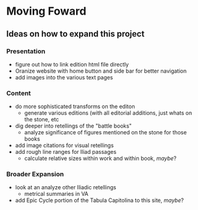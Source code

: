 # Moving Foward

## Ideas on how to expand this project

### Presentation
- figure out how to link edition html file directly
- Oranize website with home button and side bar for better navigation 
- add images into the various text pages

### Content 
- do more sophisticated transforms on the editon
  - generate various editions (with all editorial additions, just whats on the stone, etc
- dig deeper into retellings of the "battle books"
  - analyze significance of figures mentioned on the stone for those books
- add image citations for visual retellings
- add rough line ranges for Iliad passages
  - calculate relative sizes within work and within book, *maybe*?
  
### Broader Expansion   
- look at an analyze other Iliadic retellings
  - metrical summaries in VA
- add Epic Cycle portion of the Tabula Capitolina to this site, *maybe*?  

